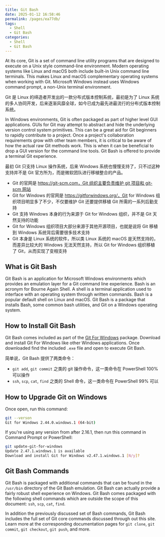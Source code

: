 ```yaml
---
title: Git Bash
date: 2025-01-12 16:58:46
permalink: /pages/ea77db/
tags:
  - Shell
  - Git Bash
categories:
  - Shell
  - Git Bash
---
```


At its core, Git is a set of command line utility programs that are designed to execute on a Unix style command-line environment. Modern operating systems like Linux and macOS both include built-in Unix command line terminals. This makes Linux and macOS complementary operating systems when working with Git. Microsoft Windows instead uses Windows command prompt, a non-Unix terminal environment.

Git 是 Linux 的缔造者开发出的一款分布式版本控制系统，最初是为了 Linux 系统的多人协同开发，后来逐渐风靡全球，如今已成为最先进最流行的分布式版本控制系统。

In Windows environments, Git is often packaged as part of higher level GUI applications. GUIs for Git may attempt to abstract and hide the underlying version control system primitives. This can be a great aid for Git beginners to rapidly contribute to a project. Once a project's collaboration requirements grow with other team members, it is critical to be aware of how the actual raw Git methods work. This is when it can be beneficial to drop a GUI version for the command line tools. Git Bash is offered to provide a terminal Git experience.

最初 Git 只支持 Linux 操作系统，后来 Windows 系统也慢慢支持了，只不过这种支持并不是 Git 官方所为，而是微软团队进行移植整合的产品。

- Git 的官网是 https://git-scm.com，Git 组织主要负责维护 git 项目和 git-scm 网站
- Git for Windows 的官网是 https://gitforwindows.org/，Git for Windows 组织项目明显多了不少，不仅要维护 Git 还要提供移植 Git 所需的一系列后勤支持
- Git 支持 Windows 本身的行为来源于 Git for Windows 组织，并不是 Git 天然支持的功能
- Git for Windows 组织项目大部分来源于其他开源项目，也就是说将 Git 移植到 Windows 系统背后需要很多技术支持
- Git 本身是 Linux 系统的软件，所以类 Linux 系统的 macOS 是天然支持的，而差异比较大的 Windows 无法天然支持，所以 Git for Windows 组织移植了 Git，从而实现了变相支持

## What is Git Bash

Git Bash is an application for Microsoft Windows environments which provides an emulation layer for a Git command line experience. Bash is an acronym for Bourne Again Shell. A shell is a terminal application used to interface with an operating system through written commands. Bash is a popular default shell on Linux and macOS. Git Bash is a package that installs Bash, some common bash utilities, and Git on a Windows operating system.

## How to Install Git Bash

Git Bash comes included as part of the [Git For Windows](https://gitforwindows.org/) package. Download and install Git For Windows like other Windows applications. Once downloaded find the included `.exe` file and open to execute Git Bash.

简单说，Git Bash 提供了两类命令：

- `git add`, `git commit` 之类的 git 操作命令，这一类命令在 PowerShell 100% 可以操作
- `ssh`, `scp`, `cat`, `find` 之类的 Shell 命令，这一类命令在 PowerShell 99% 可以

## How to Upgrade Git on Windows

Once open, run this command:

```sh
git --verson
Git for Windows 2.44.0.windows.1 (64-bit)
```

If you're using any version from after 2.16.1, then run this command in Command Prompt or PowerShell:

```sh
git update-git-for-windows
Update 2.47.1.windows.1 is available
Download and install Git for Windows v2.47.1.windows.1 [N/y]?
```

## Git Bash Commands

Git Bash is packaged with additional commands that can be found in the `/usr/bin` directory of the Git Bash emulation. Git Bash can actually provide a fairly robust shell experience on Windows. Git Bash comes packaged with the following shell commands which are outside the scope of this document: `ssh`, `scp`, `cat`, `find`.

In addition the previously discussed set of Bash commands, Git Bash includes the full set of Git core commands discussed through out this site. Learn more at the corresponding documentation pages for `git clone`, `git commit`, `git checkout`, `git push`, and more.
